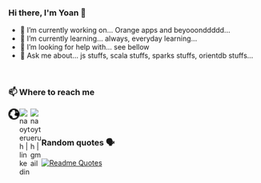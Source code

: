 ### Hi there, I'm Yoan 👋

- 🔭 I’m currently working on... Orange apps and beyooonddddd...
- 🌱 I’m currently learning... always, everyday learning...
- 🤔 I’m looking for help with... see bellow
- 💬 Ask me about... js stuffs, scala stuffs, sparks stuffs, orientdb stuffs...

<br/>

### 📫 Where to reach me

[<img align="left" alt="naoyteruh | github" width="22px" src="https://raw.githubusercontent.com/iconic/open-iconic/master/svg/globe.svg" />][github]
[<img align="left" alt="naoyteruh | linkedin" width="22px" src="https://cdn.jsdelivr.net/npm/simple-icons@v3/icons/linkedin.svg" />][linkedin]
[<img align="left" alt="naoyteruh | gmail" width="22px" src="https://cdn.jsdelivr.net/npm/simple-icons@v3/icons/google.svg" />][gmail]
  
[github]: https://github.com/naoyteruh/naoyteruh/issues
[linkedin]: https://www.linkedin.com/in/yoan-huret-55b7b6a2/
[gmail]: mailto:naoy.teruh@gmail.com

<!--
[<img align="left" alt="naoyteruh | me" width="22px" src="https://raw.githubusercontent.com/iconic/open-iconic/master/svg/globe.svg" />][website]
[<img align="left" alt="naoyteruh | youTube" width="22px" src="https://cdn.jsdelivr.net/npm/simple-icons@v3/icons/youtube.svg" />][youtube]
[<img align="left" alt="naoyteruh | twitter" width="22px" src="https://cdn.jsdelivr.net/npm/simple-icons@v3/icons/twitter.svg" />][twitter]
[<img align="left" alt="naoyteruh | instagram" width="22px" src="https://cdn.jsdelivr.net/npm/simple-icons@v3/icons/instagram.svg" />][instagram]
[website]: https://www.naoyteruh.me/
[twitter]: https://twitter.com/naoyteruh
[youtube]: https://www.youtube.com/channel/
[instagram]: https://www.instagram.com/
-->

<!--
- 👯 I’m looking to collaborate on... 
- 😄 Pronouns: ...
- ⚡ Fun fact: ...
-->

<br/>
<br/>

### Random quotes 🗣

[![Readme Quotes](https://quotes-github-readme.vercel.app/api?type=horizontal&theme=dark)](https://github.com/piyushsuthar/github-readme-quotes)
